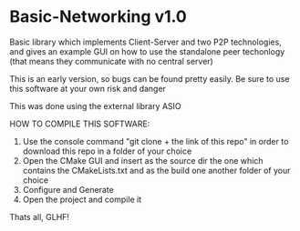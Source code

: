 # Basic-Networking v1.0

Basic library which implements Client-Server and two P2P technologies, and gives an example GUI on how to use the standalone peer techonlogy
(that means they communicate with no central server)

This is an early version, so bugs can be found pretty easily. Be sure to use this software at your own risk and danger

This was done using the external library ASIO

HOW TO COMPILE THIS SOFTWARE:

1) Use the console command "git clone + the link of this repo" in order to download this repo in a folder of your choice
2) Open the CMake GUI and insert as the source dir the one which contains the CMakeLists.txt and as the build one another folder of your choice
3) Configure and Generate
4) Open the project and compile it

Thats all, GLHF!
